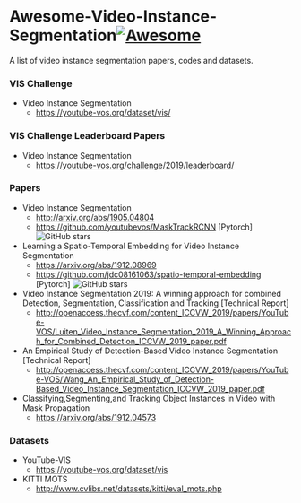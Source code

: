 # Awesome-Video-Instance-Segmentation[![Awesome](https://awesome.re/badge.svg)](https://awesome.re)
A list of video instance segmentation papers, codes and datasets.

### VIS Challenge
- Video Instance Segmentation
  + https://youtube-vos.org/dataset/vis/
  
### VIS Challenge Leaderboard Papers
- Video Instance Segmentation
  + https://youtube-vos.org/challenge/2019/leaderboard/

### Papers
- Video Instance Segmentation
  + http://arxiv.org/abs/1905.04804
  + https://github.com/youtubevos/MaskTrackRCNN [Pytorch] ![GitHub stars](https://img.shields.io/github/stars/youtubevos/MaskTrackRCNN.svg?logo=github&label=Stars)
- Learning a Spatio-Temporal Embedding for Video Instance Segmentation
  + https://arxiv.org/abs/1912.08969
  + https://github.com/jdc08161063/spatio-temporal-embedding [Pytorch] ![GitHub stars](https://img.shields.io/github/stars/jdc08161063/spatio-temporal-embedding.svg?logo=github&label=Stars)
- Video Instance Segmentation 2019: A winning approach for combined Detection, Segmentation, Classification and Tracking [Technical Report]
  + http://openaccess.thecvf.com/content_ICCVW_2019/papers/YouTube-VOS/Luiten_Video_Instance_Segmentation_2019_A_Winning_Approach_for_Combined_Detection_ICCVW_2019_paper.pdf
- An Empirical Study of Detection-Based Video Instance Segmentation [Technical Report]
  + http://openaccess.thecvf.com/content_ICCVW_2019/papers/YouTube-VOS/Wang_An_Empirical_Study_of_Detection-Based_Video_Instance_Segmentation_ICCVW_2019_paper.pdf
- Classifying,Segmenting,and Tracking Object Instances in Video with Mask Propagation
  + https://arxiv.org/abs/1912.04573

  
### Datasets
- YouTube-VIS
  + https://youtube-vos.org/dataset/vis
- KITTI MOTS 
  + http://www.cvlibs.net/datasets/kitti/eval_mots.php


  
  

